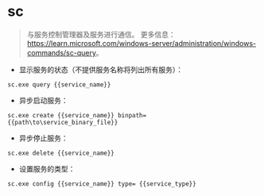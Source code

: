 # sc

> 与服务控制管理器及服务进行通信。
> 更多信息：<https://learn.microsoft.com/windows-server/administration/windows-commands/sc-query>。

- 显示服务的状态（不提供服务名称将列出所有服务）：

`sc.exe query {{service_name}}`

- 异步启动服务：

`sc.exe create {{service_name}} binpath= {{path\to\service_binary_file}}`

- 异步停止服务：

`sc.exe delete {{service_name}}`

- 设置服务的类型：

`sc.exe config {{service_name}} type= {{service_type}}`